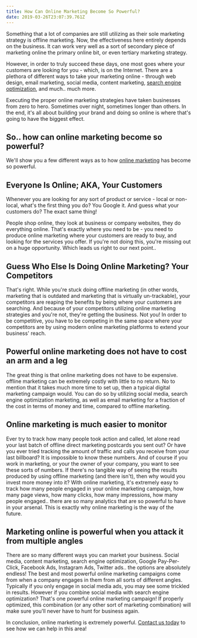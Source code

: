 ```yaml
---
title: How Can Online Marketing Become So Powerful?
date: 2019-03-26T23:07:39.761Z
---
```

Something that a lot of companies are still utilizing as their sole marketing strategy is offline marketing. Now, the effectiveness here entirely depends on the business. <!--more-->It can work very well as a sort of secondary piece of marketing online the primary online bit, or even tertiary marketing strategy.

However, in order to truly succeed these days, one most goes where your customers are looking for you - which, is on the Internet. There are a plethora of different ways to take your marketing online - through web design, email marketing, social media, content marketing, <a href="https://infused.agency/blog/top-5-reasons-why-seo-is-important-for-business/">search engine optimization</a>, and much.. much more.

Executing the proper online marketing strategies have taken businesses from zero to hero. Sometimes over night, sometimes longer than others. In the end, it's all about building your brand and doing so online is where that's going to have the biggest effect.
<h2>So.. how can online marketing become so powerful?</h2>

We'll show you a few different ways as to how <a href="https://en.wikipedia.org/wiki/Digital_marketing" target="_blank" rel="noopener noreferrer">online marketing</a> has become so powerful.
<h2>Everyone Is Online; AKA, Your Customers</h2>

Whenever you are looking for any sort of product or service - local or non-local, what's the first thing you do? You Google it. And guess what your customers do? The exact same thing!

People shop online, they look at business or company websites, they do everything online. That's exactly where you need to be - you need to produce online marketing where your customers are ready to buy, and looking for the services you offer. If you're not doing this, you're missing out on a huge opportunity. Which leads us right to our next point..
<h2>Guess Who Else Is Doing Online Marketing? Your Competitors</h2>

That's right. While you're stuck doing offline marketing (in other words, marketing that is outdated and marketing that is virtually un-trackable), your competitors are reaping the benefits by being where your customers are searching. And because of your competitors utilizing online marketing strategies and you're not, they're getting the business. Not you! In order to be competitive, you have to be competing in the same space where your competitors are by using modern online marketing platforms to extend your business' reach.
<h2>Powerful online marketing does not have to cost an arm and a leg</h2>

The great thing is that online marketing does not have to be expensive. offline marketing can be extremely costly with little to no return. No to mention that it takes much more time to set up, then a typical digital marketing campaign would. You can do so by utilizing social media, search engine optimization marketing, as well as email marketing for a fraction of the cost in terms of money and time, compared to offline marketing.
<h2>Online marketing is much easier to monitor</h2>

Ever try to track how many people took action and called, let alone read your last batch of offline direct marketing postcards you sent out? Or have you ever tried tracking the amount of traffic and calls you receive from your last billboard? It is impossible to know these numbers. And of course if you work in marketing, or your the owner of your company, you want to see these sorts of numbers. If there's no tangible way of seeing the results produced by using offline marketing (and there isn't), then why would you invest more money into it? With online marketing, it's extremely easy to track how many people engaged in your online marketing campaign, how many page views, how many clicks, how many impressions, how many people engaged.. there are so many analytics that are so powerful to have in your arsenal. This is exactly why online marketing is the way of the future.
<h2>Marketing online is powerful when you attack it from multiple angles</h2>

There are so many different ways you can market your business. Social media, content marketing, search engine optimization, Google Pay-Per-Click, Facebook Ads, Instagram Ads, Twitter ads.. the options are absolutely endless! The best and most powerful online marketing campaigns come from when a company engages in them from all sorts of different angles. Typically if you only engage in social media ads, you may see some trickled in results. However if you combine social media with search engine optimization? That's one powerful online marketing campaign! If properly optimized, this combination (or any other sort of marketing combination) will make sure you'll never have to hunt for business again.

In conclusion, online marketing is extremely powerful. <a href="https://infused.agency/contact/">Contact us today</a> to see how we can help in this area!